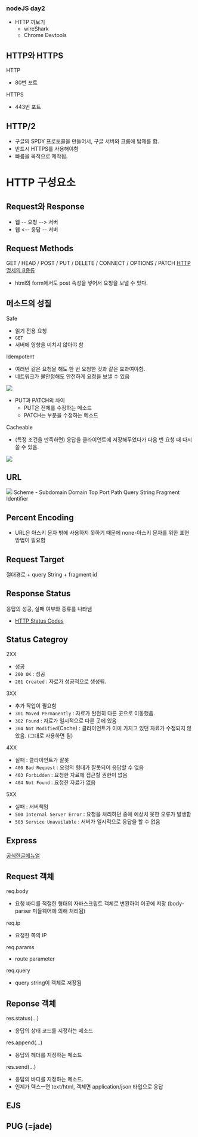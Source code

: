 ### nodeJS day2
- HTTP 까보기
  - wireShark
  - Chrome Devtools

## HTTP와 HTTPS
HTTP
- 80번 포트

HTTPS
- 443번 포트

## HTTP/2
- 구글의 SPDY 프로토콜을 만들어서, 구글 서버와 크롬에 탑제를 함.
- 반드시 HTTPS를 사용해야함
- 빠름을 목적으로 제작됨.


# HTTP 구성요소
## Request와 Response
- 웹 -- 요청 --> 서버
- 웹 <-- 응답 -- 서버

## Request Methods
GET / HEAD / POST / PUT / DELETE / CONNECT / OPTIONS / PATCH
[HTTP 명세의 8종류](https://developer.mozilla.org/ko/docs/Web/HTTP/Methods)
- html의 form에서도 post 속성을 넣어서 요청을 보낼 수 있다.

## 메소드의 성질
Safe
- 읽기 전용 요청
- `GET`
- 서버에 영향을 미치지 않아야 함

Idempotent
- 여러번 같은 요청을 해도 한 번 요청한 것과 같은 효과여야함.
- 네트워크가 불안정해도 안전하게 요청을 보낼 수 있음
<img src = "capture/0829/03.png">

- PUT과 PATCH의 차이
  - PUT은 전체를 수정하는 메소드
  - PATCH는 부분을 수정하는 메소드

Cacheable
- (특정 조건을 만족하면) 응답을 클라이언트에 저장해두었다가 다음 번 요청 때 다시 쓸 수 있음.
<img src = "capture/0829/http_method.png">

## URL
<img src = "capture/0829/url_.png">
Scheme
- 
Subdomain
Domain
Top
Port
Path
Query String
Fragment Identifier

## Percent Encoding
- URL은 아스키 문자 밖에 사용하지 못하기 때문에 none-아스키 문자를 위한 표현 방법이 필요함

## Request Target
절대경로 + query String + fragment id

## Response Status
응답의 성공, 실패 여부와 종류를 나타냄
- [HTTP Status Codes](https://httpstatuses.com/)

## Status Categroy
2XX
- 성공
- `200 OK` : 성공
- `201 Created` : 자료가 성공적으로 생성됨.

3XX
- 추가 작업이 필요함
- `301 Moved Permanently` : 자료가 완전히 다른 곳으로 이동했음.
- `302 Found` : 자료가 일시적으로 다른 곳에 있음
- `304 Not Modified`(Cache) : 클라이언트가 이미 가지고 있던 자료가 수정되지 않았음. (그대로 사용하면 됨)

4XX
- 실패 : 클라이언트가 잘못
- `400 Bad Request` : 요청의 형태가 잘못되어 응답할 수 없음
- `403 Forbidden` : 요청한 자료에 접근할 권한이 없음
- `404 Not Found` : 요청한 자료가 없음

5XX
- 실패 : 서버책임
- `500 Internal Server Error`
: 요청을 처리하던 중에 예상치 못한 오류가 발생함
- `503 Service Unavailable` : 서버가 일시적으로 응답을 할 수 없음

## Express
[공식한글메뉴얼](https://expressjs.com/ko/4x/api.html)

## Request 객체
req.body
- 요청 바디를 적절한 형태의 자바스크립트 객체로 변환하여 이곳에 저장 (body-parser 미들웨어에 의해 처리됨)

req.ip
- 요청한 쪽의 IP

req.params
- route parameter

req.query
- query string이 객체로 저장됨

## Reponse 객체
res.status(...)
- 응답의 상태 코드를 지정하는 메소드

res.append(...)
- 응답의 헤더를 지정하는 메소드

res.send(...)
- 응답의 바디를 지정하는 메소드.
- 인제가 텍스ㅡ면 text/html, 객체면 application/json 타입으로 응답


## EJS

## PUG (=jade)